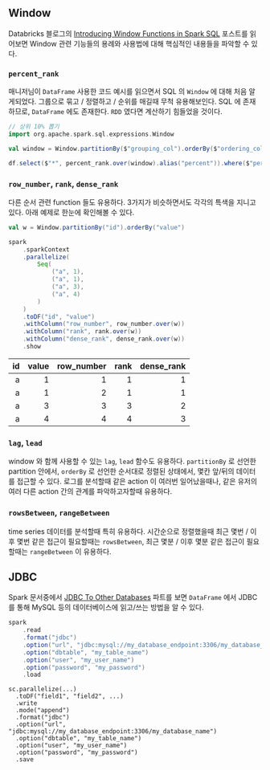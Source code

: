 ## Window

Databricks 블로그의 [Introducing Window Functions in Spark SQL](https://databricks.com/blog/2015/07/15/introducing-window-functions-in-spark-sql.html) 포스트를 읽어보면 Window 관련 기능들의 용례와 사용법에 대해 핵심적인 내용들을 파악할 수 있다.

### `percent_rank`

매니저님이 `DataFrame` 사용한 코드 예시를 읽으면서 SQL 의 `Window` 에 대해 처음 알게되었다. 그룹으로 묶고 / 정렬하고 / 순위를 매길때 무척 유용해보인다. SQL 에 존재하므로, `DataFrame` 에도 존재한다. `RDD` 였다면 계산하기 힘들었을 것이다.

```scala
// 상위 10% 뽑기
import org.apache.spark.sql.expressions.Window

val window = Window.partitionBy($"grouping_col").orderBy($"ordering_col".desc)

df.select($"*", percent_rank.over(window).alias("percent")).where($"percent" < 0.1)
```

### `row_number`, `rank`, `dense_rank`

다른 순서 관련 function 들도 유용하다. 3가지가 비슷하면서도 각각의 특색을 지니고 있다. 아래 예제로 한눈에 확인해볼 수 있다.

```scala
val w = Window.partitionBy("id").orderBy("value")

spark
    .sparkContext
    .parallelize(
        Seq(
            ("a", 1),
            ("a", 1),
            ("a", 3),
            ("a", 4)
        )
    )
    .toDF("id", "value")
    .withColumn("row_number", row_number.over(w))
    .withColumn("rank", rank.over(w))
    .withColumn("dense_rank", dense_rank.over(w))
    .show
```

|  id|value|row_number|rank|dense_rank|
|---:|----:|---------:|---:|---------:|
|   a|    1|         1|   1|         1|
|   a|    1|         2|   1|         1|
|   a|    3|         3|   3|         2|
|   a|    4|         4|   4|         3|

### `lag`, `lead`

window 와 함께 사용할 수 있는 `lag`, `lead` 함수도 유용하다. `partitionBy` 로 선언한 partition 안에서, `orderBy` 로 선언한 순서대로 정렬된 상태에서, 몇칸 앞/뒤의 데이터를 접근할 수 있다. 로그를 분석할때 같은 action 이 여러번 일어났을때나, 같은 유저의 여러 다른 action 간의 관계를 파악하고자할때 유용하다.

### `rowsBetween`, `rangeBetween`

time series 데이터를 분석할때 특히 유용하다. 시간순으로 정렬했을때 최근 몇번 / 이후 몇번 같은 접근이 필요할때는 `rowsBetween`, 최근 몇분 / 이후 몇분 같은 접근이 필요할때는 `rangeBetween` 이 유용하다.

## JDBC

Spark 문서중에서 [JDBC To Other Databases](https://spark.apache.org/docs/latest/sql-programming-guide.html#jdbc-to-other-databases) 파트를 보면 `DataFrame` 에서 JDBC 를 통해 MySQL 등의 데이터베이스에 읽고/쓰는 방법을 알 수 있다.

```scala
spark
	.read
	.format("jdbc")
	.option("url", "jdbc:mysql://my_database_endpoint:3306/my_database_name")
	.option("dbtable", "my_table_name")
	.option("user", "my_user_name")
	.option("password", "my_password")
	.load
```

```
sc.parallelize(...)
  .toDF("field1", "field2", ...)
  .write
  .mode("append")
  .format("jdbc")
  .option("url", "jdbc:mysql://my_database_endpoint:3306/my_database_name")
  .option("dbtable", "my_table_name")
  .option("user", "my_user_name")
  .option("password", "my_password")
  .save
```
